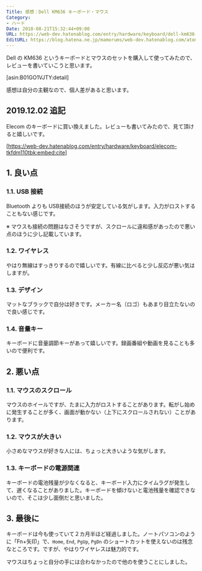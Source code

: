 ```yaml
---
Title: 感想：Dell KM636 キーボード・マウス
Category:
- ハード
Date: 2018-08-21T15:32:44+09:00
URL: https://web-dev.hatenablog.com/entry/hardware/keyboard/dell-km636-mouse-set
EditURL: https://blog.hatena.ne.jp/mamorums/web-dev.hatenablog.com/atom/entry/10257846132613098304
---
```


Dell の KM636 というキーボードとマウスのセットを購入して使ってみたので、レビューを書いていこうと思います。

[asin:B01GO1VJTY:detail]

感想は自分の主観なので、個人差があると思います。


## 2019.12.02 追記
Elecom のキーボードに買い換えました。レビューも書いてみたので、見て頂けると嬉しいです。

[https://web-dev.hatenablog.com/entry/hardware/keyboard/elecom-tkfdm110tbk:embed:cite]


## 1. 良い点
### 1.1. USB 接続
Bluetooth よりも USB接続のほうが安定している気がします。入力がロストすることもない感じです。

※ マウスも接続の問題はなさそうですが、スクロールに違和感があったので悪い点のほうに少し記載しています。

### 1.2. ワイヤレス
やはり無線はすっきりするので嬉しいです。有線に比べると少し反応が悪い気はしますが。

### 1.3. デザイン
マットなブラックで自分は好きです。メーカー名（ロゴ）もあまり目立たないので良い感じです。

### 1.4. 音量キー
キーボードに音量調節キーがあって嬉しいです。録画番組や動画を見ることも多いので便利です。


## 2. 悪い点
### 1.1. マウスのスクロール
マウスのホイールですが、たまに入力がロストすることがあります。転がし始めに発生することが多く、画面が動かない（上下にスクロールされない）ことがあります。

### 1.2. マウスが大きい
小さめなマウスが好きな人には、ちょっと大きいような気がします。

### 1.3. キーボードの電源関連
キーボードの電池残量が少なくなると、キーボード入力にタイムラグが発生して、遅くなることがありました。キーボードを傾けないと電池残量を確認できないので、そこは少し面倒だと思いました。


## 3. 最後に
キーボードは今も使っていて２カ月半ほど経過しました。ノートパソコンのように「Fn+矢印」で、`Home`, `End`, `PgUp`, `PgDn` のショートカットを使えないのは残念なところです。ですが、やはりワイヤレスは魅力的です。

マウスはちょっと自分の手には合わなかったので他のを使うことにしました。
